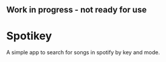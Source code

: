 ## Work in progress - not ready for use

# Spotikey

A simple app to search for songs in spotify by key and mode.
